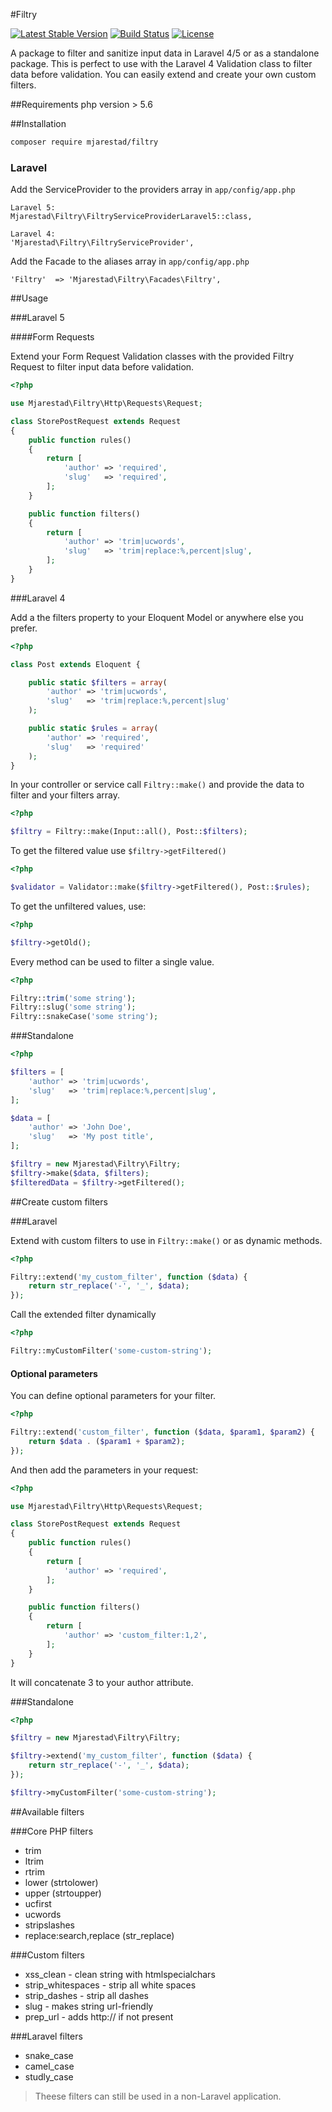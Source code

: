#Filtry

[![Latest Stable Version](https://poser.pugx.org/mjarestad/filtry/v/stable)](https://packagist.org/packages/mjarestad/filtry)
[![Build Status](https://api.travis-ci.org/mjarestad/Filtry.svg)](https://api.travis-ci.org/mjarestad/Filtry)
[![License](https://poser.pugx.org/mjarestad/filtry/license)](https://packagist.org/packages/mjarestad/filtry)

A package to filter and sanitize input data in Laravel 4/5 or as a standalone package.
This is perfect to use with the Laravel 4 Validation class to filter data before validation.
You can easily extend and create your own custom filters.

##Requirements
php version > 5.6

##Installation

```bash
composer require mjarestad/filtry
```

### Laravel

Add the ServiceProvider to the providers array in `app/config/app.php`

```
Laravel 5:
Mjarestad\Filtry\FiltryServiceProviderLaravel5::class,

Laravel 4:
'Mjarestad\Filtry\FiltryServiceProvider',
```

Add the Facade to the aliases array in `app/config/app.php`

```
'Filtry'  => 'Mjarestad\Filtry\Facades\Filtry',
```

##Usage

###Laravel 5

####Form Requests

Extend your Form Request Validation classes with the provided Filtry Request to filter input data before validation.

```php
<?php

use Mjarestad\Filtry\Http\Requests\Request;

class StorePostRequest extends Request
{
    public function rules()
    {
        return [
            'author' => 'required',
            'slug'   => 'required',
        ];
    }

    public function filters()
    {
        return [
            'author' => 'trim|ucwords',
            'slug'   => 'trim|replace:%,percent|slug',
        ];
    }
}
```

###Laravel 4

Add a the filters property to your Eloquent Model or anywhere else you prefer.

```php
<?php

class Post extends Eloquent {

    public static $filters = array(
        'author' => 'trim|ucwords',
        'slug'   => 'trim|replace:%,percent|slug'
    );

    public static $rules = array(
        'author' => 'required',
        'slug'   => 'required'
    );
}
```

In your controller or service call `Filtry::make()` and provide the data to filter and your filters array.

```php
<?php

$filtry = Filtry::make(Input::all(), Post::$filters);
```

To get the filtered value use `$filtry->getFiltered()`

```php
<?php

$validator = Validator::make($filtry->getFiltered(), Post::$rules);
```

To get the unfiltered values, use:

```php
<?php

$filtry->getOld();
```

Every method can be used to filter a single value.

```php
<?php

Filtry::trim('some string');
Filtry::slug('some string');
Filtry::snakeCase('some string');
```

###Standalone

```php
<?php

$filters = [
    'author' => 'trim|ucwords',
    'slug'   => 'trim|replace:%,percent|slug',
];

$data = [
    'author' => 'John Doe',
    'slug'   => 'My post title',
];

$filtry = new Mjarestad\Filtry\Filtry;
$filtry->make($data, $filters);
$filteredData = $filtry->getFiltered();
```

##Create custom filters

###Laravel

Extend with custom filters to use in `Filtry::make()` or as dynamic methods.

```php
<?php

Filtry::extend('my_custom_filter', function ($data) {
    return str_replace('-', '_', $data);
});
```

Call the extended filter dynamically

```php
<?php

Filtry::myCustomFilter('some-custom-string');
```

#### Optional parameters

You can define optional parameters for your filter.

```php
<?php

Filtry::extend('custom_filter', function ($data, $param1, $param2) {
    return $data . ($param1 + $param2);
});
```

And then add the parameters in your request:

```php
<?php

use Mjarestad\Filtry\Http\Requests\Request;

class StorePostRequest extends Request
{
    public function rules()
    {
        return [
            'author' => 'required',
        ];
    }

    public function filters()
    {
        return [
            'author' => 'custom_filter:1,2',
        ];
    }
}
```

It will concatenate 3 to your author attribute.

###Standalone

```php
<?php

$filtry = new Mjarestad\Filtry\Filtry;

$filtry->extend('my_custom_filter', function ($data) {
    return str_replace('-', '_', $data);
});

$filtry->myCustomFilter('some-custom-string');
```

##Available filters

###Core PHP filters

* trim
* ltrim
* rtrim
* lower (strtolower)
* upper (strtoupper)
* ucfirst
* ucwords
* stripslashes
* replace:search,replace (str_replace)

###Custom filters

* xss_clean - clean string with htmlspecialchars
* strip_whitespaces - strip all white spaces
* strip_dashes - strip all dashes
* slug - makes string url-friendly
* prep_url - adds http:// if not present

###Laravel filters

* snake_case
* camel_case
* studly_case

> Theese filters can still be used in a non-Laravel application.

